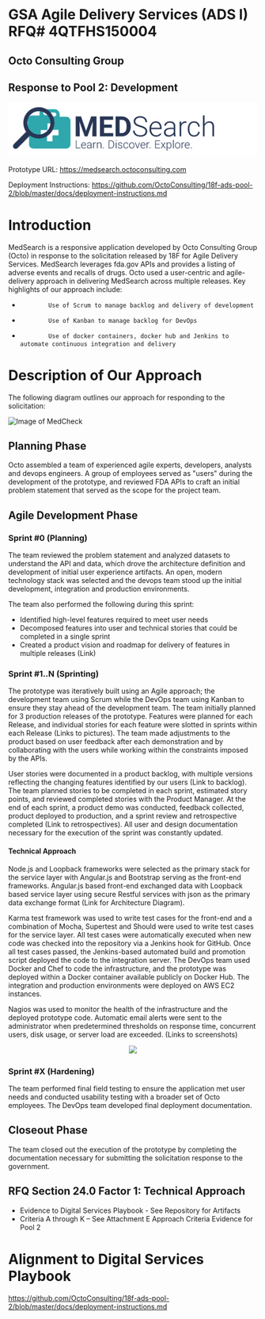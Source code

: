 # GSA Agile Delivery Services (ADS I) RFQ# 4QTFHS150004 #
## Octo Consulting Group ##
## Response to Pool 2: Development ##

<p align="center">
  <img src="https://github.com/OctoConsulting/18f-ads-pool-2/blob/master/docs/Images/medsearch%20logo.png?raw=true">
</p>
 
Prototype URL: 
<https://medsearch.octoconsulting.com>

Deployment Instructions:
<https://github.com/OctoConsulting/18f-ads-pool-2/blob/master/docs/deployment-instructions.md>

# Introduction #
MedSearch is a responsive application developed by Octo Consulting Group (Octo) in response to the solicitation released by 18F for Agile Delivery Services. MedSearch leverages fda.gov APIs and provides a listing of adverse events and recalls of drugs. Octo used a user-centric and agile-delivery approach in delivering MedSearch across multiple releases. Key highlights of our approach include:
*             Use of Scrum to manage backlog and delivery of development
*             Use of Kanban to manage backlog for DevOps
*             Use of docker containers, docker hub and Jenkins to automate continuous integration and delivery
 
# Description of Our Approach #
The following diagram outlines our approach for responding to the solicitation:
 
![Image of MedCheck](https://github.com/OctoConsulting/18f-ads-pool-3/blob/master/docs/images/approach.png?raw=true)
 
## Planning Phase ##
Octo assembled a team of experienced agile experts, developers, analysts and devops engineers. A group of employees served as "users" during the development of the prototype, and reviewed FDA APIs to craft an initial problem statement that served as the scope for the project team.
 
## Agile Development Phase ##
### Sprint #0 (Planning) ###
The team reviewed the problem statement and analyzed datasets to understand the API and data, which drove the architecture definition and development of initial user experience artifacts.  An open, modern technology stack was selected and the devops team stood up the initial development, integration and production environments. 
 
The team also performed the following during this sprint:
* Identified high-level features required to meet user needs
* Decomposed features into user and technical stories that could be completed in a single sprint
* Created a product vision and roadmap for delivery of features in multiple releases (Link)
 
### Sprint #1..N (Sprinting) ###
The prototype was iteratively built using an Agile approach; the development team using Scrum while the DevOps team using Kanban to ensure they stay ahead of the development team. The team initially planned for 3 production releases of the prototype. Features were planned for each Release, and individual stories for each feature were slotted in sprints within each Release (Links to pictures). The team made adjustments to the product based on user feedback after each demonstration and by collaborating with the users while working within the constraints imposed by the APIs.
 
User stories were documented in a product backlog, with multiple versions reflecting the changing features identified by our users (Link to backlog). The team planned stories to be completed in each sprint, estimated story points, and reviewed completed stories with the Product Manager. At the end of each sprint, a product demo was conducted, feedback collected, product deployed to production, and a sprint review and retrospective completed (Link to retrospectives).  All user and design documentation necessary for the execution of the sprint was constantly updated.
 
#### Technical Approach ####
Node.js and Loopback frameworks were selected as the primary stack for the service layer with Angular.js and Bootstrap serving as the front-end frameworks. Angular.js based front-end exchanged data with Loopback based service layer using secure Restful services with json as the primary data exchange format (Link for Architecture Diagram).
 
Karma test framework was used to write test cases for the front-end and a combination of Mocha, Supertest and Should were used to write test cases for the service layer. All test cases were automatically executed when new code was checked into the repository via a Jenkins hook for GitHub.  Once all test cases passed, the Jenkins-based automated build and promotion script deployed the code to the integration server. The DevOps team used Docker and Chef to code the infrastructure, and the prototype was deployed within a Docker container available publicly on Docker Hub. The integration and production environments were deployed on AWS EC2 instances.
 
Nagios was used to monitor the health of the infrastructure and the deployed prototype code.  Automatic email alerts were sent to the administrator when predetermined thresholds on response time, concurrent users, disk usage, or server load are exceeded. (Links to screenshots)
 
<p align="center">
<img src="https://github.com/OctoConsulting/18f-ads-pool-3/blob/master/docs/images/techstack.png?raw=true">
</p>
 
### Sprint #X (Hardening) ###
 
The team performed final field testing to ensure the application met user needs and conducted usability testing with a broader set of Octo employees. The DevOps team developed final deployment documentation.
 
## Closeout Phase ##
 
The team closed out the execution of the prototype by completing the documentation necessary for submitting the solicitation response to the government.
 
## RFQ Section 24.0 Factor 1: Technical Approach ##
*   Evidence to Digital Services Playbook - See Repository for Artifacts
*   Criteria A through K – See Attachment E Approach Criteria Evidence for Pool 2

# Alignment to Digital Services Playbook #

<https://github.com/OctoConsulting/18f-ads-pool-2/blob/master/docs/deployment-instructions.md>
